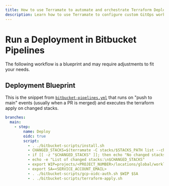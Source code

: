```yaml
---
title: How to use Terramate to automate and orchestrate Terraform Deployments in Bitbucket Pipelines
description: Learn how to use Terramate to configure custom GitOps workflows to automate and orchestrate Terraform and OpenTofu Deployments in Bitbucket Pipelines.
---
```


# Run a Deployment in Bitbucket Pipelines

The following workflow is a blueprint and may require adjustments to fit your needs.

## Deployment Blueprint

This is the snippet from [`bitbucket-pipelines.yml`](./index.md#main-pipelines-file) that runs on "push to main" events (usually when a PR is merged) and executes the terraform apply on changed stacks.

```yaml
branches:
  main:
    - step:
        name: Deploy
        oidc: true
        script:
          - . ./bitbucket-scripts/install.sh
          - CHANGED_STACKS=$(terramate -C stacks/$STACKS_PATH list --changed)
          - if [[ -z "$CHANGED_STACKS" ]]; then echo "No changed stacks. Exiting."; exit 0; fi
          - echo -e "List of changed stacks:\n$CHANGED_STACKS"
          - export WIP=projects/<PROJECT_NUMBER>/locations/global/workloadIdentityPools/<WIP_NAME>/providers/<WIPP_NAME>
          - export SA=<SERVICE_ACCOUNT_EMAIL>
          - . ./bitbucket-scripts/gcp-oidc-auth.sh $WIP $SA
          - . ./bitbucket-scripts/terraform-apply.sh
```
